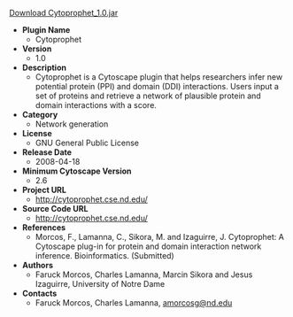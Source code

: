 <a href="Cytoprophet_1.0.jar">Download Cytoprophet_1.0.jar</a>

* __Plugin Name__
  * Cytoprophet
* __Version__
  * 1.0
* __Description__
  * Cytoprophet is a Cytoscape plugin that helps researchers infer new potential protein (PPI) and domain (DDI) interactions. Users input a set of proteins and retrieve a network of plausible protein and domain interactions with a score.
* __Category__
  * Network generation
* __License__
  * GNU General Public License
* __Release Date__
  * 2008-04-18
* __Minimum Cytoscape Version__
  * 2.6
* __Project URL__
  * http://cytoprophet.cse.nd.edu/
* __Source Code URL__
  * http://cytoprophet.cse.nd.edu/
* __References__
  * Morcos, F., Lamanna, C., Sikora, M. and Izaguirre, J. Cytoprophet: A Cytoscape plug-in for protein and domain interaction network inference. Bioinformatics. (Submitted)
* __Authors__
  * Faruck Morcos, Charles Lamanna, Marcin Sikora and Jesus Izaguirre, University of Notre Dame
* __Contacts__
  * Faruck Morcos, Charles Lamanna, amorcosg@nd.edu
